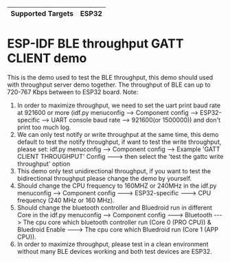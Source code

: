 | Supported Targets | ESP32 |
| ----------------- | ----- |

ESP-IDF BLE throughput GATT CLIENT demo
========================

This is the demo used to test the BLE throughput, this demo should used with throughput server demo together. 
The throughput of BLE can up to 720-767 Kbps between to ESP32 board.
Note: 
1. In order to maximize throughput, we need to set the uart print baud rate at 921600 or more (idf.py menuconfig --> Component config --> ESP32-specific --> UART console baud rate --> 921600(or 1500000)) and don't print too much log.
2. We can only test notify or write throughput at the same time, this demo default to test the notify throughput, if want to test the write throughput, 
please set: idf.py menuconfig --> Component config --> Example 'GATT CLIENT THROUGHPUT' Config  ---> then select the 'test the gattc write throughput' option
3. This demo only test unidirectional throughput, if you want to test the bidirectional throughput please change the demo by yourself.
4. Should change the CPU frequency to 160MHZ or 240MHz in the idf.py menuconfig --> Component config  ---> ESP32-specific  ---> CPU frequency (240 MHz or 160 MHz).
5. Should change the bluetooth controller and Bluedroid run in different Core in the idf.py menuconfig --> Component config  ---> Bluetooth  ---> The cpu core which bluetooth controller run (Core 0 (PRO CPU))   & Bluedroid Enable  ---> The cpu core which Bluedroid run (Core 1 (APP CPU)).
6. In order to maximize throughput, please test in a clean environment without many BLE devices working and both test devices are ESP32.

